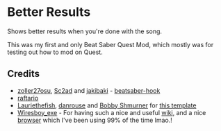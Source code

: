 # Better Results

Shows better results when you're done with the song.

This was my first and only Beat Saber Quest Mod, which mostly was for testing out how to mod on Quest.

## Credits

* [zoller27osu](https://github.com/zoller27osu), [Sc2ad](https://github.com/Sc2ad) and [jakibaki](https://github.com/jakibaki) - [beatsaber-hook](https://github.com/sc2ad/beatsaber-hook)
* [raftario](https://github.com/raftario)
* [Lauriethefish](https://github.com/Lauriethefish), [danrouse](https://github.com/danrouse) and [Bobby Shmurner](https://github.com/BobbyShmurner) for [this template](https://github.com/Lauriethefish/quest-mod-template)
* [Wiresboy_exe](https://github.com/wiresboy-exe/) - For having such a nice and useful [wiki](https://docs.phazed.xyz/beatsaber-modding/home), and a nice [browser](https://modtools.phazed.xyz/browser) which I've been using 99% of the time lmao.!
